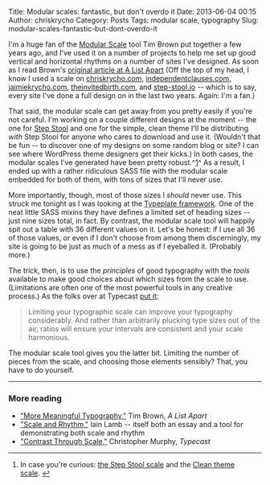 Title: Modular scales: fantastic, but don't overdo it
Date: 2013-06-04 00:15
Author: chriskrycho
Category: Posts
Tags: modular scale, typography
Slug: modular-scales-fantastic-but-dont-overdo-it

I'm a huge fan of the [Modular Scale][] tool Tim Brown put together a
few years ago, and I've used it on a number of projects to help me set
up good vertical and horizontal rhythms on a number of sites I've
designed. As soon as I read Brown's [original article at A List Apart][]
(Off the top of my head, I know I used a scale on [chriskrycho.com][],
[independentclauses.com][], [jaimiekrycho.com][],
[theinvitedbirth.com][], and [step-stool.io][] -- which is to say, every
site I've done a full design on in the last two years. Again: I'm a
fan.)

That said, the modular scale can get away from you pretty easily if
you're not careful. I'm working on a couple different designs at the
moment -- the one for [Step Stool][step-stool.io] and one for the
simple, clean theme I'll be distributing *with* Step Stool for anyone
who cares to download and use it. (Wouldn't that be fun -- to discover
one of my designs on some random blog or site? I can see where WordPress
theme designers get their kicks.) In both cases, the modular scales I've
generated have been pretty robust.^[1][]^ As a result, I ended up with a
rather ridiculous SASS file with the modular scale embedded for both of
them, with tons of sizes that I'll never use.

More importantly, though, most of those sizes I *should* never use. This
struck me tonight as I was looking at the [Typeplate framework][]. One
of the neat little SASS mixins they have defines a limited set of
heading sizes -- just nine sizes total, in fact. By contrast, the
modular scale tool will happily spit out a table with 36 different
values on it. Let's be honest: if I use all 36 of those values, or even
if I don't choose from among them discerningly, my site is going to be
just as much of a mess as if I eyeballed it. (Probably more.)

The trick, then, is to use the *principles* of good typography with the
*tools* available to make good choices about which sizes from the scale
to use. (Limitations are often one of the most powerful tools in any
creative process.) As the folks over at Typecast [put it][]:

> Limiting your typographic scale can improve your typography
> considerably. And rather than arbitrarily plucking type sizes out of
> the air, ratios will ensure your intervals are consistent and your
> scale harmonious.

The modular scale tool gives you the latter bit. Limiting the number of
pieces from the scale, and choosing those elements sensibly? That, you
have to do yourself.

* * * * *

### More reading

-   ["More Meaningful Typography,"][original article at A List Apart]
    Tim Brown, *A List Apart*
-   ["Scale and Rhythm,"][] Iain Lamb -- itself both an essay and a tool
    for demonstrating both scale and rhythm
-   ["Contrast Through Scale,"][put it] Christopher Murphy, *Typecast*

<div class="footnotes">

* * * * *

1.  In case you're curious: [the Step Stool scale][] and the [Clean
    theme scale][]. [↩][]

</div>

  [Modular Scale]: http://modularscale.com/
  [original article at A List Apart]: http://alistapart.com/article/more-meaningful-typography
    "More Meaningful Typography"
  [chriskrycho.com]: http://2012-2013.chriskrycho.com/
  [independentclauses.com]: http://independentclauses.com/
  [jaimiekrycho.com]: http://jaimiekrycho.com/
  [theinvitedbirth.com]: http://theinvitedbirth.com/
  [step-stool.io]: http://step-stool.io/
  [1]: #fn:1
  [Typeplate framework]: http://typeplate.com/
  [put it]: http://typecast.com/blog/contrast-through-scale
  ["Scale and Rhythm,"]: http://lamb.cc/typograph/
  [the Step Stool scale]: http://modularscale.com/scale/?px1=18&px2=128&ra1=1.5&ra2=0
  [Clean theme scale]: http://modularscale.com/scale/?px1=20&px2=28&ra1=1.5&ra2=0
  [↩]: #fnref:1
